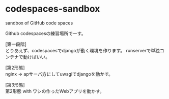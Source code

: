 # codespaces-sandbox
sandbox of GitHub code spaces

Github codespacesの練習場所でーす。

[第一段階]  
とりあえず、codespacesでdjangoが動く環境を作ります。
runserverで単独コンテナで動けばいい。

[第2形態]  
nginx -> apサーバ方にしてuwsgiでdjangoを動かす。

[第3形態]  
第2形態 with ワシの作ったWebアプリを動かす。

